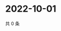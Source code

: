 # 2022-10-01

共 0 条

<!-- BEGIN WEIBO -->
<!-- 最后更新时间 Sat Oct 01 2022 00:12:56 GMT+0800 (China Standard Time) -->

<!-- END WEIBO -->
